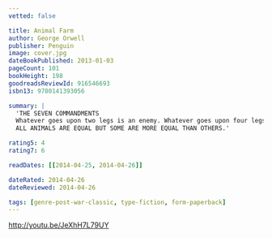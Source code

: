 ```yaml
---
vetted: false

title: Animal Farm
author: George Orwell
publisher: Penguin
image: cover.jpg
dateBookPublished: 2013-01-03
pageCount: 101
bookHeight: 198
goodreadsReviewId: 916546693
isbn13: 9780141393056

summary: |
  'THE SEVEN COMMANDMENTS
  Whatever goes upon two legs is an enemy. Whatever goes upon four legs, or has wings, is a friend. No animal shall wear clothes. No animal shall sleep in a bed. No animal shall drink alcohol. No animal shall kill any other animal. All animals are equal.
  ALL ANIMALS ARE EQUAL BUT SOME ARE MORE EQUAL THAN OTHERS.'

rating5: 4
rating7: 6

readDates: [[2014-04-25, 2014-04-26]]

dateRated: 2014-04-26
dateReviewed: 2014-04-26

tags: [genre-post-war-classic, type-fiction, form-paperback]
---
```


http://youtu.be/JeXhH7L79UY

